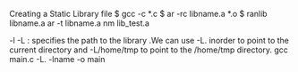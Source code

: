 Creating a Static Library file
$ gcc -c *.c
$ ar -rc libname.a *.o
$ ranlib libname.a
ar -t libname.a
nm lib_test.a

-l<libraryname without lib prefix and extension>
-L : specifies the path to the library .We can use -L. inorder to point to the current directory and -L/home/tmp to point to the /home/tmp directory.
gcc main.c -L. -lname -o main

